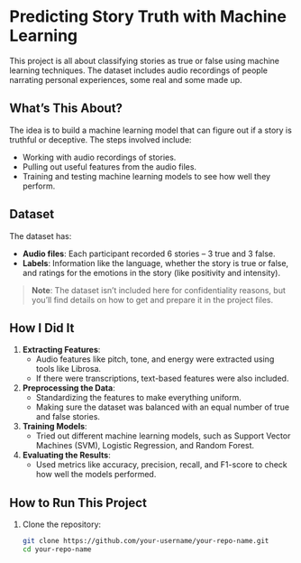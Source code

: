 # **Predicting Story Truth with Machine Learning**

This project is all about classifying stories as true or false using machine learning techniques. The dataset includes audio recordings of people narrating personal experiences, some real and some made up.

## **What’s This About?**
The idea is to build a machine learning model that can figure out if a story is truthful or deceptive. The steps involved include:
- Working with audio recordings of stories.
- Pulling out useful features from the audio files.
- Training and testing machine learning models to see how well they perform.

## **Dataset**
The dataset has:
- **Audio files**: Each participant recorded 6 stories – 3 true and 3 false.
- **Labels**: Information like the language, whether the story is true or false, and ratings for the emotions in the story (like positivity and intensity).

> **Note**: The dataset isn’t included here for confidentiality reasons, but you’ll find details on how to get and prepare it in the project files.

## **How I Did It**
1. **Extracting Features**:
   - Audio features like pitch, tone, and energy were extracted using tools like Librosa.
   - If there were transcriptions, text-based features were also included.
2. **Preprocessing the Data**:
   - Standardizing the features to make everything uniform.
   - Making sure the dataset was balanced with an equal number of true and false stories.
3. **Training Models**:
   - Tried out different machine learning models, such as Support Vector Machines (SVM), Logistic Regression, and Random Forest.
4. **Evaluating the Results**:
   - Used metrics like accuracy, precision, recall, and F1-score to check how well the models performed.

## **How to Run This Project**
1. Clone the repository:
   ```bash
   git clone https://github.com/your-username/your-repo-name.git
   cd your-repo-name
